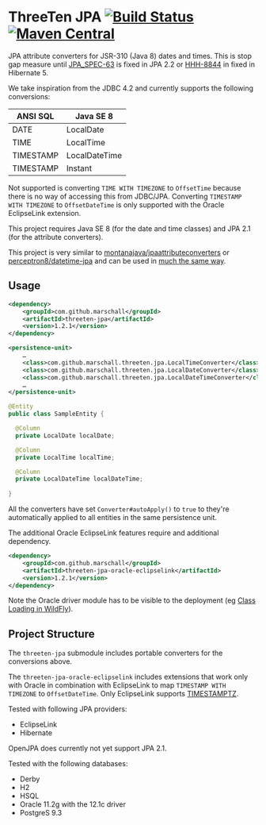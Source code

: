 ThreeTen JPA [![Build Status](https://travis-ci.org/marschall/threeten-jpa.svg?branch=master)](https://travis-ci.org/marschall/threeten-jpa) [![Maven Central](https://maven-badges.herokuapp.com/maven-central/com.github.marschall/threeten-jpa/badge.svg)](https://maven-badges.herokuapp.com/maven-central/com.github.marschall/threeten-jpa)
============

JPA attribute converters for JSR-310 (Java 8) dates and times.
This is stop gap measure until [JPA_SPEC-63](https://java.net/jira/browse/JPA_SPEC-63) is fixed in JPA 2.2 or [HHH-8844](https://hibernate.atlassian.net/browse/HHH-8844) in fixed in Hibernate 5.

We take inspiration from the JDBC 4.2 and currently supports the following conversions:

| ANSI SQL   | Java SE 8      |
| ---------- | -------------- |
| DATE       | LocalDate      |
| TIME       | LocalTime      |
| TIMESTAMP  | LocalDateTime  |
| TIMESTAMP  | Instant        |

Not supported is converting `TIME WITH TIMEZONE` to `OffsetTime` because there is no way of accessing this from JDBC/JPA.
Converting `TIMESTAMP WITH TIMEZONE` to `OffsetDateTime` is only supported with the Oracle EclipseLink extension.

This project requires Java SE 8 (for the date and time classes) and JPA 2.1 (for the attribute converters).

This project is very similar to [montanajava/jpaattributeconverters](https://bitbucket.org/montanajava/jpaattributeconverters) or [perceptron8/datetime-jpa](https://github.com/perceptron8/datetime-jpa) and can be used in [much the same way](https://weblogs.java.net/blog/montanajava/archive/2014/06/17/using-java-8-datetime-classes-jpa).

Usage
-----

```xml
<dependency>
    <groupId>com.github.marschall</groupId>
    <artifactId>threeten-jpa</artifactId>
    <version>1.2.1</version>
</dependency>
```

```xml
<persistence-unit>
    …
    <class>com.github.marschall.threeten.jpa.LocalTimeConverter</class>
    <class>com.github.marschall.threeten.jpa.LocalDateConverter</class>
    <class>com.github.marschall.threeten.jpa.LocalDateTimeConverter</class>
    …
</persistence-unit>
```

```java
@Entity
public class SampleEntity {

  @Column
  private LocalDate localDate;

  @Column
  private LocalTime localTime;

  @Column
  private LocalDateTime localDateTime;
  
}
```

All the converters have set `Converter#autoApply()` to `true` to they're automatically applied to all entities in the same persistence unit.

The additional Oracle EclipseLink features require and additional dependency.

```xml
<dependency>
    <groupId>com.github.marschall</groupId>
    <artifactId>threeten-jpa-oracle-eclipselink</artifactId>
    <version>1.2.1</version>
</dependency>
```

Note the Oracle driver module has to be visible to the deployment (eg [Class Loading in WildFly](https://docs.jboss.org/author/display/WFLY9/Class+Loading+in+WildFly)).


Project Structure
-----------------
The `threeten-jpa` submodule includes portable converters for the conversions above.

The `threeten-jpa-oracle-eclipselink` includes extensions that work only with Oracle in combination with EclipseLink to map `TIMESTAMP WITH TIMEZONE` to `OffsetDateTime`. Only EclipseLink supports [TIMESTAMPTZ](http://docs.oracle.com/cd/E11882_01/appdev.112/e13995/oracle/sql/TIMESTAMPTZ.html).

Tested with following JPA providers:
 * EclipseLink
 * Hibernate
 
OpenJPA does currently not yet support JPA 2.1.

Tested with the following databases:
 * Derby
 * H2
 * HSQL
 * Oracle 11.2g with the 12.1c driver
 * PostgreS 9.3
